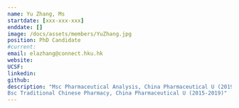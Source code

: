 ```yaml
---
name: Yu Zhang, Ms
startdate: [xxx-xxx-xxx]
enddate: []
image: /docs/assets/members/YuZhang.jpg
position: PhD Candidate
#current:
email: elazhang@connect.hku.hk
website:
UCSF:
linkedin:
github:
description: "Msc Pharmaceutical Analysis, China Pharmaceutical U (2019-2022)
Bsc Traditional Chinese Pharmacy, China Pharmaceutical U (2015-2019)"
---
```

